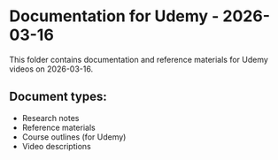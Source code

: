 # Documentation for Udemy - 2026-03-16

This folder contains documentation and reference materials for Udemy videos on 2026-03-16.

## Document types:
- Research notes
- Reference materials
- Course outlines (for Udemy)
- Video descriptions
